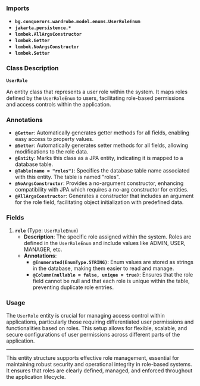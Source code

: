 ### Imports

- **`bg.conquerors.wardrobe.model.enums.UserRoleEnum`**
- **`jakarta.persistence.*`**
- **`lombok.AllArgsConstructor`**
- **`lombok.Getter`**
- **`lombok.NoArgsConstructor`**
- **`lombok.Setter`**

### Class Description

**`UserRole`**

An entity class that represents a user role within the system. It maps roles defined by the `UserRoleEnum` to users, facilitating role-based permissions and access controls within the application.

### Annotations

- **`@Getter`**: Automatically generates getter methods for all fields, enabling easy access to property values.
- **`@Setter`**: Automatically generates setter methods for all fields, allowing modifications to the role data.
- **`@Entity`**: Marks this class as a JPA entity, indicating it is mapped to a database table.
- **`@Table(name = "roles")`**: Specifies the database table name associated with this entity. The table is named "roles".
- **`@NoArgsConstructor`**: Provides a no-argument constructor, enhancing compatibility with JPA which requires a no-arg constructor for entities.
- **`@AllArgsConstructor`**: Generates a constructor that includes an argument for the role field, facilitating object initialization with predefined data.

### Fields

1. **`role`** (Type: `UserRoleEnum`)
    - **Description**: The specific role assigned within the system. Roles are defined in the `UserRoleEnum` and include values like ADMIN, USER, MANAGER, etc.
    - **Annotations**:
        - **`@Enumerated(EnumType.STRING)`**: Enum values are stored as strings in the database, making them easier to read and manage.
        - **`@Column(nullable = false, unique = true)`**: Ensures that the role field cannot be null and that each role is unique within the table, preventing duplicate role entries.

### Usage

The `UserRole` entity is crucial for managing access control within applications, particularly those requiring differentiated user permissions and functionalities based on roles. This setup allows for flexible, scalable, and secure configurations of user permissions across different parts of the application.

---

This entity structure supports effective role management, essential for maintaining robust security and operational integrity in role-based systems. It ensures that roles are clearly defined, managed, and enforced throughout the application lifecycle.